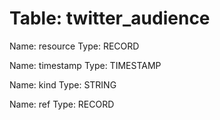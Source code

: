 Table: twitter_audience
=======================

Name: resource
Type: RECORD

Name: timestamp
Type: TIMESTAMP

Name: kind
Type: STRING

Name: ref
Type: RECORD

